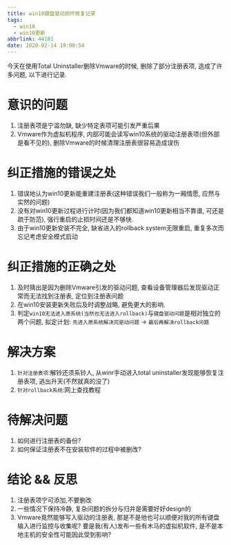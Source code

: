 ```yaml
---
title: win10键盘驱动损坏修复记录
tags:
  - win10
  - win10更新
abbrlink: 44181
date: 2020-02-14 19:00:54
---
```


今天在使用Total Uninstaller删除Vmware的时候, 删除了部分注册表项, 造成了许多问题, 以下进行记录.

# 意识的问题

1. 注册表项是宁滥勿缺, 缺少特定表项可能引发严重后果
2. Vmware作为虚拟机程序, 内部可能会读写win10系统的驱动注册表项(但外部是看不见的), 删除Vmware的时候清理注册表很容易造成误伤

# 纠正措施的错误之处

1. 错误地认为win10更新能重建注册表(这种错误我们一般称为一厢情愿, 应然与实然的问题)
2. 没有对win10更新过程进行计时(因为我们都知道win10更新相当不靠谱, 可还是疏于防范), 强行重启的止损时间还是不够快.
3. 由于win10更新安装不完全, 缺省进入的rollback system无限重启, 重复多次而忘记考虑安全模式启动

# 纠正措施的正确之处

1. 及时猜出是因为删除Vmware引发的驱动问题, 查看设备管理器后发现驱动正常而无法找到注册表, 定位到注册表问题
2. 在win10安装更新失败后及时调整战略, 避免更大的影响.
3. 判定`win10无法进入原系统(当然也无法进入rollback)`与`键盘驱动问题`是相对独立的两个问题, 拟定计划: `先进入原系统解决完驱动问题` -> `最后再解决rollback问题`

# 解决方案

1. `针对注册表项`:解铃还须系铃人, 从winr手动进入total uninstaller发现能够恢复注册表项, 逃出升天(不然就真的没了)
2. `针对rollback系统`:网上查找教程

# 待解决问题

1. 如何进行注册表的备份?
2. 如何保证注册表不在安装软件的过程中被删改?

# 结论 && 反思

1. 注册表项宁可添加,不要删改
2. 一些情况下保持冷静, 复杂问题的拆分与归并是需要好好design的
3. Vmware竟然能够写入驱动的注册表, 那是不是他也可以顺便对我的所有键盘输入进行监控与收集呢?
要是我(有人)发布一些有木马的虚拟机软件, 是不是本地主机的安全性可能因此受到影响?